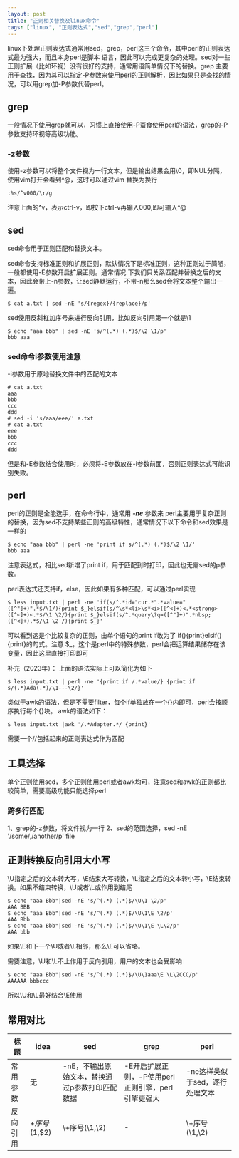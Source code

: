 ```yaml
---
layout: post
title: "正则相关替换及linux命令"
tags: ["linux", "正则表达式","sed","grep","perl"]
---
```


linux下处理正则表达式通常用sed，grep，perl这三个命令，其中perl的正则表达式最为强大，而且本身perl是脚本
语言，因此可以完成更复杂的处理。sed对一些正则扩展（比如环视）没有很好的支持，通常用语简单情况下的替换。grep
主要用于查找，因为其可以指定-P参数来使用perl的正则解析，因此如果只是查找的情况，可以用grep加-P参数代替perl。

## grep
一般情况下使用grep就可以，习惯上直接使用-P蚕食使用perl的语法，grep的-P参数支持环视等高级功能。

### -z参数
使用-z参数可以将整个文件视为一行文本，但是输出结果会用\0，即NUL分隔，使用vim打开会看到^@，这时可以通过vim
替换为换行
```shell
:%s/^v000/\r/g
```
注意上面的^v，表示ctrl-v，即按下ctrl-v再输入000,即可输入^@
## sed
sed命令用于正则匹配和替换文本。

sed命令支持标准正则和扩展正则，默认情况下是标准正则，这种正则过于简陋，一般都使用-E参数开启扩展正则。通常情况
下我们只关系匹配并替换之后的文本，因此会带上-n参数，让sed静默运行，不带-n那么sed会将文本整个输出一遍。

```shell
$ cat a.txt | sed -nE 's/{regex}/{replace}/p'
```
sed使用反斜杠加序号来进行反向引用，比如反向引用第一个就是\1
```shell
$ echo "aaa bbb" | sed -nE 's/^(.*) (.*)$/\2 \1/p'
bbb aaa
```

### sed命令i参数使用注意
-i参数用于原地替换文件中的匹配的文本
```shell
# cat a.txt 
aaa
bbb
ccc
ddd
# sed -i 's/aaa/eee/' a.txt
# cat a.txt 
eee
bbb
ccc
ddd
```
但是和-E参数结合使用时，必须将-E参数放在-i参数前面，否则正则表达式可能识别失败。

## perl
perl的正则是全能选手，在命令行中，通常用 ***-ne*** 参数来
perl主要用于复杂正则的替换，因为sed不支持某些正则的高级特性，通常情况下以下命令和sed效果是一样的
```shell
$ echo "aaa bbb" | perl -ne 'print if s/^(.*) (.*)$/\2 \1/'
bbb aaa
```
注意表达式，相比sed新增了print if，用于匹配到时打印，因此也无需sed的p参数。

perl表达式还支持if，else，因此如果有多种匹配，可以通过perl实现
```shell
$ less input.txt | perl -ne 'if(s/^.*id="cur.*".*value="([^"]+)".*$/\1/){print $_}elsif(s/^\s*<li>\s*<i>([^<]+)<.*<strong>([^<]+)<.*$/\1 \2/){print $_}elsif(s/^.*query\?q=([^"]+)".*nbsp;([^<]+).*$/\1 \2 /){print $_}'
```
可以看到这是个比较复杂的正则，由单个语句的print if改为了 if(){print}elsif(){print}的句式。注意
$_，这个是perl中的特殊参数，perl会把运算结果储存在该变量，因此这里直接打印即可

补充（2023年）：
上面的语法实际上可以简化为如下
```shell
$ less input.txt | perl -ne '{print if /.*value/} {print if s/(.*)Ada(.*)/\1---\2/}'
```
类似于awk的语法，但是不需要filter，每个if单独放在一个{}内即可，perl会按顺序执行每个{}块。
awk的语法如下：
```shell
$ less input.txt |awk '/.*Adapter.*/ {print}'
```
需要一个//包括起来的正则表达式作为匹配

## 工具选择
单个正则使用sed，多个正则使用perl或者awk均可，注意sed和awk的正则都比较简单，需要高级功能只能选择perl

### 跨多行匹配
1、grep的-z参数，将文件视为一行
2、sed的范围选择，sed -nE '/some/,/another/p' file


## 正则转换反向引用大小写

\U指定之后的文本转大写，\E结束大写转换，\L指定之后的文本转小写，\E结束转换。如果不结束转换，\U或者\L或作用到结尾
```shell
$ echo "aaa Bbb"|sed -nE 's/^(.*) (.*)$/\U\1 \2/p'
AAA BBB
$ echo "aaa Bbb"|sed -nE 's/^(.*) (.*)$/\U\1\E \2/p'
AAA Bbb
$ echo "aaa Bbb"|sed -nE 's/^(.*) (.*)$/\U\1\E \L\2/p'
AAA bbb
```
如果\E和下一个\U或者\L相邻，那么\E可以省略。

需要注意，\U和\L不止作用于反向引用，用户的文本也会受影响
```shell
$ echo "aaa Bbb"|sed -nE 's/^(.*) (.*)$/\U\1aaa\E \L\2CCC/p'
AAAAAA bbbccc
```
所以\U和\L最好结合\E使用

## 常用对比
| 标题  | idea        | sed                       | grep                            | perl               |
|-----|-------------|---------------------------|---------------------------------|--------------------|
|常用参数| 无           | -nE，不输出原始文本，替换通过p参数打印匹配数据 | -E开启扩展正则，-P使用perl正则引擎，perl引擎更强大 | -ne这样类似于sed，逐行处理文本 |
|反向引用| $+序号($1,$2) | \\+序号(\1,\2)              |-|\\+序号(\1,\2)|
